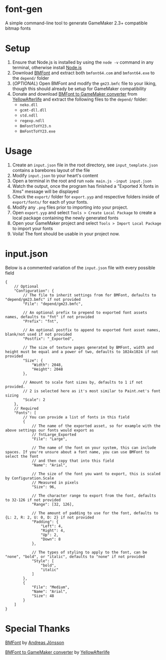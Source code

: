 # font-gen
 A simple command-line tool to generate GameMaker 2.3+ compatible bitmap fonts

# Setup
1. Ensure that Node.js is installed by using the `node -v` command in any terminal, otherwise install [Node.js](https://nodejs.org/en/download/)
2. Download [BMFont](https://www.angelcode.com/products/bmfont/) and extract both `bmfont64.com` and `bmfont64.exe` to the `depend/` folder
3. (*OPTIONAL*) Open BMFont and modify the `gm23.bmfc` file to your liking, though this should already be setup for GameMaker compatibility
4. Donate and download [BMFont to GameMaker converter](https://yellowafterlife.itch.io/gamemaker-bmfont) from [YellowAfterlife](yal.cc) and extract the following files to the `depend/` folder:
    - `neko.dll`
    - `gcmt-dll.dll`
    - `std.ndll`
    - `regexp.ndll`
    - `BmFontToYY23.n`
    - `BmFontToYY23.exe`

# Usage
1. Create an `input.json` file in the root directory, see `input_template.json` contains a barebores layout of the file
2. Modify `input.json` to your heart's content
3. Open a terminal in the root and run `node main.js -input input.json`
4. Watch the output, once the program has finished a "Exported X fonts in Xms" message will be displayed
5. Check the `export/` folder for `export.yyp` and respective folders inside of `export/fonts/` for each of your fonts.
6. Modify any `.png` files prior to importing into your project.
7. Open `export.yyp` and select `Tools > Create Local Package` to create a local package containing the newly generated fonts
8. Open your GameMaker project and select `Tools > Import Local Package` to import your fonts
9. Voila! The font should be usable in your project now. 

# input.json
Below is a commented variation of the `input.json` file with every possible field
```jsonc
{
    // Optional
    "Configuration": {
        // The file to inherit settings from for BMFont, defaults to "depend/gm23.bmfc" if not provided
        "File": "depend/gm23.bmfc",

        // An optional prefix to prepend to exported font assets names, defaults to "fnt" if not provided
        "Prefix": "fnt",

        // An optional postfix to append to exported font asset names, blank/not used if not provided
        "Postfix": "_Exported",
        
        // The size of texture pages generated by BMFont, width and height must be equal and a power of two, defaults to 1024x1024 if not provided
        "Size": {
            "Width": 2048,
            "Height": 2048
        },

        // Amount to scale font sizes by, defaults to 1 if not provided.
        // 2 is selected here as it's most similar to Paint.net's font sizing
        "Scale": 2
    },
    // Required
    "Fonts": [
        // You can provide a list of fonts in this field
        {
            // The name of the exported asset, so for example with the above settings our fonts would export as
            // fntLarge_Exported
            "File": "Large",

            // The name of the font on your system, this can include spaces. If you're unsure about a font name, you can use BMFont to select the font
            // and then copy that into this field
            "Name": "Arial",

            // The size of the font you want to export, this is scaled by Configuration.Scale
            // Measured in pixels
            "Size": 96,

            // The character range to export from the font, defaults to 32-126 if not provided
            "Range": [32, 126],

            // The amount of padding to use for the font, defaults to {L: 2, R: 2, U: 0, D: 2} if not provided
            "Padding": {
                "Left": 4,
                "Right": 4,
                "Up": 2,
                "Down": 8
            },

            // The types of styling to apply to the font, can be "none", "bold", or "italic", defaults to "none" if not provided
            "Style": [
                "bold",
                "italic"
            ]
        },
        {
            "File": "Medium",
            "Name": "Arial",
            "Size": 48
        }
    ]
}
```

# Special Thanks
[BMFont](https://www.angelcode.com/products/bmfont/) by [Andreas Jönsson](https://www.angelcode.com/contact.html)

[BMFont to GameMaker converter](https://yellowafterlife.itch.io/gamemaker-bmfont) by [YellowAfterlife](https://yal.cc/about/)
